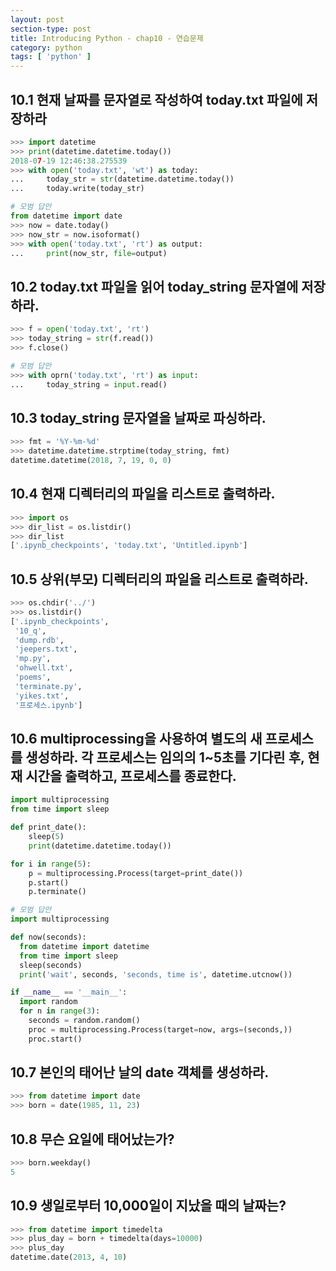 ```yaml
---
layout: post
section-type: post
title: Introducing Python - chap10 - 연습문제
category: python
tags: [ 'python' ]
---
```


## 10.1 현재 날짜를 문자열로 작성하여 today.txt 파일에 저장하라

```Python
>>> import datetime
>>> print(datetime.datetime.today())
2018-07-19 12:46:38.275539
>>> with open('today.txt', 'wt') as today:
...     today_str = str(datetime.datetime.today())
...     today.write(today_str)

# 모범 답안
from datetime import date
>>> now = date.today()
>>> now_str = now.isoformat()
>>> with open('today.txt', 'rt') as output:
...     print(now_str, file=output)
```

## 10.2 today.txt 파일을 읽어 today_string 문자열에 저장하라.

```Python
>>> f = open('today.txt', 'rt')
>>> today_string = str(f.read())
>>> f.close()

# 모범 답안
>>> with oprn('today.txt', 'rt') as input:
...     today_string = input.read()
```

## 10.3 today_string 문자열을 날짜로 파싱하라.

```Python
>>> fmt = '%Y-%m-%d'
>>> datetime.datetime.strptime(today_string, fmt)
datetime.datetime(2018, 7, 19, 0, 0)
```

## 10.4 현재 디렉터리의 파일을 리스트로 출력하라.

```Python
>>> import os
>>> dir_list = os.listdir()
>>> dir_list
['.ipynb_checkpoints', 'today.txt', 'Untitled.ipynb']
```

## 10.5 상위(부모) 디렉터리의 파일을 리스트로 출력하라.

```Python
>>> os.chdir('../')
>>> os.listdir()
['.ipynb_checkpoints',
 '10_q',
 'dump.rdb',
 'jeepers.txt',
 'mp.py',
 'ohwell.txt',
 'poems',
 'terminate.py',
 'yikes.txt',
 '프로세스.ipynb']
```

## 10.6 multiprocessing을 사용하여 별도의 새 프로세스를 생성하라. 각 프로세스는 임의의 1~5초를 기다린 후, 현재 시간을 출력하고, 프로세스를 종료한다.

```Python
import multiprocessing
from time import sleep

def print_date():
    sleep(5)
    print(datetime.datetime.today())

for i in range(5):
    p = multiprocessing.Process(target=print_date())
    p.start()
    p.terminate()

# 모범 답안
import multiprocessing

def now(seconds):
  from datetime import datetime
  from time import sleep
  sleep(seconds)
  print('wait', seconds, 'seconds, time is', datetime.utcnow())

if __name__ == '__main__':
  import random
  for n in range(3):
    seconds = random.random()
    proc = multiprocessing.Process(target=now, args=(seconds,))
    proc.start()
```

## 10.7 본인의 태어난 날의 date 객체를 생성하라.

```Python
>>> from datetime import date
>>> born = date(1985, 11, 23)
```
## 10.8 무슨 요일에 태어났는가?

```Python
>>> born.weekday()
5
```

## 10.9 생일로부터 10,000일이 지났을 때의 날짜는?

```Python
>>> from datetime import timedelta
>>> plus_day = born + timedelta(days=10000)
>>> plus_day
datetime.date(2013, 4, 10)
```
